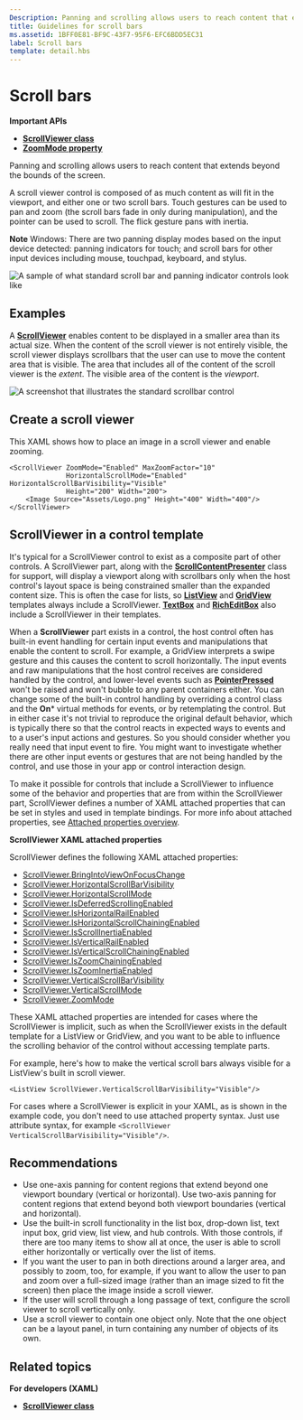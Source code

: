 ```yaml
---
Description: Panning and scrolling allows users to reach content that extends beyond the bounds of the screen.
title: Guidelines for scroll bars
ms.assetid: 1BFF0E81-BF9C-43F7-95F6-EFC6BDD5EC31
label: Scroll bars
template: detail.hbs
---
```

# Scroll bars

<span class="sidebar_heading" style="font-weight: bold;">Important APIs</span>

-   [**ScrollViewer class**](https://msdn.microsoft.com/library/windows/apps/br209527)
-   [**ZoomMode property**](https://msdn.microsoft.com/library/windows/apps/xaml/windows.ui.xaml.controls.scrollviewer.zoommode.aspx)

Panning and scrolling allows users to reach content that extends beyond the bounds of the screen.

A scroll viewer control is composed of as much content as will fit in the viewport, and either one or two scroll bars. Touch gestures can be used to pan and zoom (the scroll bars fade in only during manipulation), and the pointer can be used to scroll. The flick gesture pans with inertia.

**Note**  Windows: There are two panning display modes based on the input device detected: panning indicators for touch; and scroll bars for other input devices including mouse, touchpad, keyboard, and stylus.

![A sample of what standard scroll bar and panning indicator controls look like](images/SCROLLBAR.png)

## Examples

A [**ScrollViewer**](https://msdn.microsoft.com/library/windows/apps/xaml/windows.ui.xaml.controls.scrollviewer.aspx) enables content to be displayed in a smaller area than its actual size. When the content of the scroll viewer is not entirely visible, the scroll viewer displays scrollbars that the user can use to move the content area that is visible. The area that includes all of the content of the scroll viewer is the *extent*. The visible area of the content is the *viewport*.

![A screenshot that illustrates the standard scrollbar control](images/ScrollBar_Standard.jpg)

## Create a scroll viewer

This XAML shows how to place an image in a scroll viewer and enable zooming.

```xaml
<ScrollViewer ZoomMode="Enabled" MaxZoomFactor="10" 
              HorizontalScrollMode="Enabled" HorizontalScrollBarVisibility="Visible"
              Height="200" Width="200">
    <Image Source="Assets/Logo.png" Height="400" Width="400"/>
</ScrollViewer>
```

## ScrollViewer in a control template

It's typical for a ScrollViewer control to exist as a composite part of other controls. A ScrollViewer part, along with the [**ScrollContentPresenter**](https://msdn.microsoft.com/library/windows/apps/xaml/windows.ui.xaml.controls.scrollcontentpresenter.aspx) class for support, will display a viewport along with scrollbars only when the host control's layout space is being constrained smaller than the expanded content size. This is often the case for lists, so [**ListView**](https://msdn.microsoft.com/library/windows/apps/xaml/windows.ui.xaml.controls.listview.aspx) and [**GridView**](https://msdn.microsoft.com/library/windows/apps/xaml/windows.ui.xaml.controls.gridview.aspx) templates always include a ScrollViewer. [**TextBox**](https://msdn.microsoft.com/library/windows/apps/xaml/windows.ui.xaml.controls.textbox.aspx) and [**RichEditBox**](https://msdn.microsoft.com/library/windows/apps/xaml/windows.ui.xaml.controls.richeditbox.aspx) also include a ScrollViewer in their templates.

When a **ScrollViewer** part exists in a control, the host control often has built-in event handling for certain input events and manipulations that enable the content to scroll. For example, a GridView interprets a swipe gesture and this causes the content to scroll horizontally. The input events and raw manipulations that the host control receives are considered handled by the control, and lower-level events such as [**PointerPressed**](https://msdn.microsoft.com/library/windows/apps/xaml/windows.ui.xaml.uielement.pointerpressed.aspx) won't be raised and won't bubble to any parent containers either. You can change some of the built-in control handling by overriding a control class and the **On*** virtual methods for events, or by retemplating the control. But in either case it's not trivial to reproduce the original default behavior, which is typically there so that the control reacts in expected ways to events and to a user's input actions and gestures. So you should consider whether you really need that input event to fire. You might want to investigate whether there are other input events or gestures that are not being handled by the control, and use those in your app or control interaction design.

To make it possible for controls that include a ScrollViewer to influence some of the behavior and properties that are from within the ScrollViewer part, ScrollViewer defines a number of XAML attached properties that can be set in styles and used in template bindings. For more info about attached properties, see [Attached properties overview](../xaml-platform/attached-properties-overview.md).

**ScrollViewer XAML attached properties**

ScrollViewer defines the following XAML attached properties:
- [ScrollViewer.BringIntoViewOnFocusChange](https://msdn.microsoft.com/library/windows/apps/xaml/windows.ui.xaml.controls.scrollviewer.bringintoviewonfocuschange.aspx) 
- [ScrollViewer.HorizontalScrollBarVisibility](https://msdn.microsoft.com/library/windows/apps/xaml/windows.ui.xaml.controls.scrollviewer.horizontalscrollbarvisibility.aspx) 
- [ScrollViewer.HorizontalScrollMode](https://msdn.microsoft.com/library/windows/apps/xaml/windows.ui.xaml.controls.scrollviewer.horizontalscrollmode.aspx)
- [ScrollViewer.IsDeferredScrollingEnabled](https://msdn.microsoft.com/library/windows/apps/xaml/windows.ui.xaml.controls.scrollviewer.isdeferredscrollingenabled.aspx) 
- [ScrollViewer.IsHorizontalRailEnabled](https://msdn.microsoft.com/library/windows/apps/xaml/windows.ui.xaml.controls.scrollviewer.ishorizontalrailenabled.aspx)
- [ScrollViewer.IsHorizontalScrollChainingEnabled](https://msdn.microsoft.com/library/windows/apps/xaml/windows.ui.xaml.controls.scrollviewer.ishorizontalscrollchainingenabled.aspx) 
- [ScrollViewer.IsScrollInertiaEnabled](https://msdn.microsoft.com/library/windows/apps/xaml/windows.ui.xaml.controls.scrollviewer.isscrollinertiaenabled.aspx)
- [ScrollViewer.IsVerticalRailEnabled](https://msdn.microsoft.com/library/windows/apps/xaml/windows.ui.xaml.controls.scrollviewer.isverticalrailenabled.aspx)
- [ScrollViewer.IsVerticalScrollChainingEnabled](https://msdn.microsoft.com/library/windows/apps/xaml/windows.ui.xaml.controls.scrollviewer.isverticalscrollchainingenabled.aspx) 
- [ScrollViewer.IsZoomChainingEnabled](https://msdn.microsoft.com/library/windows/apps/xaml/windows.ui.xaml.controls.scrollviewer.iszoominertiaenabled.aspx)
- [ScrollViewer.IsZoomInertiaEnabled](https://msdn.microsoft.com/library/windows/apps/xaml/windows.ui.xaml.controls.scrollviewer.iszoominertiaenabled.aspx)
- [ScrollViewer.VerticalScrollBarVisibility](https://msdn.microsoft.com/library/windows/apps/xaml/windows.ui.xaml.controls.scrollviewer.verticalscrollbarvisibilityproperty.aspx) 
- [ScrollViewer.VerticalScrollMode](https://msdn.microsoft.com/library/windows/apps/xaml/windows.ui.xaml.controls.scrollviewer.verticalscrollmode.aspx)
- [ScrollViewer.ZoomMode](https://msdn.microsoft.com/library/windows/apps/xaml/windows.ui.xaml.controls.scrollviewer.zoommode.aspx)

These XAML attached properties are intended for cases where the ScrollViewer is implicit, such as when the ScrollViewer exists in the default template for a ListView or GridView, and you want to be able to influence the scrolling behavior of the control without accessing template parts.

For example, here's how to make the vertical scroll bars always visible for a ListView's built in scroll viewer.
```xaml
<ListView ScrollViewer.VerticalScrollBarVisibility="Visible"/> 
```

For cases where a ScrollViewer is explicit in your XAML, as is shown in the example code, you don't need to use attached property syntax. Just use attribute syntax, for example `<ScrollViewer VerticalScrollBarVisibility="Visible"/>`.


## Recommendations

-   Use one-axis panning for content regions that extend beyond one viewport boundary (vertical or horizontal). Use two-axis panning for content regions that extend beyond both viewport boundaries (vertical and horizontal).
-   Use the built-in scroll functionality in the list box, drop-down list, text input box, grid view, list view, and hub controls. With those controls, if there are too many items to show all at once, the user is able to scroll either horizontally or vertically over the list of items.
-   If you want the user to pan in both directions around a larger area, and possibly to zoom, too, for example, if you want to allow the user to pan and zoom over a full-sized image (rather than an image sized to fit the screen) then place the image inside a scroll viewer.
-   If the user will scroll through a long passage of text, configure the scroll viewer to scroll vertically only.
-   Use a scroll viewer to contain one object only. Note that the one object can be a layout panel, in turn containing any number of objects of its own.

## Related topics

**For developers (XAML)**
* [**ScrollViewer class**](https://msdn.microsoft.com/library/windows/apps/br209527)


<!--HONumber=Jun16_HO1-->


